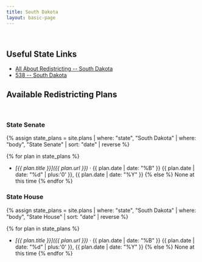 ```yaml
---
title: South Dakota
layout: basic-page
---
```


<br>

Useful State Links
---

- [All About Redistricting -- South Dakota](https://redistricting.lls.edu/state/south-dakota/?cycle=2020&level=Congress&startdate=)
- [538 -- South Dakota](https://projects.fivethirtyeight.com/redistricting-2022-maps/south-dakota/)

Available Redistricting Plans
---

<br>

### State Senate

{% assign state_plans = site.plans | where: "state", "South Dakota" | where: "body", "State Senate" | sort: "date" | reverse %}

{% for plan in state_plans %}
- *[{{ plan.title }}]({{ plan.url }})* · {{ plan.date | date: "%B" }} {{ plan.date | date: "%d" | plus:'0' }}, {{ plan.date | date: "%Y" }}
{% else %}
None at this time
{% endfor %}


### State House

{% assign state_plans = site.plans | where: "state", "South Dakota" | where: "body", "State House" | sort: "date" | reverse %}

{% for plan in state_plans %}
- *[{{ plan.title }}]({{ plan.url }})* · {{ plan.date | date: "%B" }} {{ plan.date | date: "%d" | plus:'0' }}, {{ plan.date | date: "%Y" }}
{% else %}
None at this time
{% endfor %}
